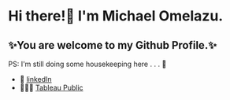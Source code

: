 # Hi there!👋 I'm Michael Omelazu.
## ✨You are welcome to my Github Profile.✨

PS: I'm still doing some housekeeping here . . . 🧹
<!--
**michael-ome/michael-ome** is a ✨ _special_ ✨ repository because its `README.md` (this file) appears on your GitHub profile.

Here are some ideas to get you started:

- 🔭 I’m currently working on ...
- 🌱 I’m currently learning ...
- 👯 I’m looking to collaborate on ...
- 🤔 I’m looking for help with ...
- 💬 Ask me about ...
- 📫 How to reach me: ...
- 😄 Pronouns: ...
- ⚡ Fun fact: ...
-->
- 🔗 [linkedIn](www.linkedin.com/in/michael-omelazu)
- 👨🏾‍💻 [Tableau Public](https://public.tableau.com/app/profile/michael.omelazu)
